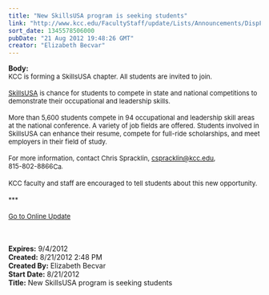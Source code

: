 ```yaml
---
title: "New SkillsUSA program is seeking students"
link: "http://www.kcc.edu/FacultyStaff/update/Lists/Announcements/DispForm.aspx?ID=786"
sort_date: 1345578506000
pubDate: "21 Aug 2012 19:48:26 GMT"
creator: "Elizabeth Becvar"
---
```


<div><b>Body:</b> <div class="ExternalClass41EC0AEEA67247E8AFACF9F9BF6B3C36">
<div><font size="2">KCC is forming a SkillsUSA chapter. All students are invited to join.</font></div>
<div><font size="2"></font> </div>
<div><a href="http://www.skillsusa.org/"><font size="2">SkillsUSA</font></a><font size="2"> is chance for students to compete in state and national competitions to demonstrate their occupational and leadership skills.</font></div>
<div><font size="2"></font> </div>
<div><font size="2">More than 5,600 students compete in 94 occupational and leadership skill areas at the national conference. A variety of job fields are offered. Students involved in SkillsUSA can enhance their resume, compete for full-ride scholarships, and meet employers in their field of study. </font></div>
<div><font size="2"></font> </div>
<div><font size="2">For more information, contact Chris Spracklin, </font><a href="mailto:cspracklin@kcc.edu"><font size="2">cspracklin@kcc.edu</font></a><font size="2">, </font><span style="white-space:nowrap" class="baec5a81-e4d6-4674-97f3-e9220f0136c1"><font size="2">815-802-8866</font><a style="border-bottom:medium none;position:static !important;border-left:medium none;margin:0px;width:16px;bottom:0px;display:inline;white-space:nowrap;float:none;height:16px;vertical-align:middle;overflow:hidden;border-top:medium none;top:0px;cursor:hand;right:0px;border-right:medium none;left:0px" title="Call: 815-802-8866" href="/FacultyStaff/update/Lists/Announcements/NewForm.aspx?RootFolder=/FacultyStaff/update/Lists/Announcements&amp;List=7e45450e-520d-4ad3-81dd-a79ebcc75df4&amp;Source=/_layouts/sitemanager.aspx?SmtContext%3DSPList%3a7e45450e-520d-4ad3-81dd-a79ebcc75df4?SPWeb%3a6dd7d01a-f4b3-47f9-8d35-b60692caa2f7%3a%26SmtContextExpanded%3DTrue%26Filter%3D1%26pgsz%3D100%26vrmode%3DFalse%26lvn%3DKCC%20Announcements#"><font size="2"><img style="border-bottom:medium none;position:static !important;border-left:medium none;margin:0px;width:16px;bottom:0px;display:inline;white-space:nowrap;float:none;height:16px;vertical-align:middle;overflow:hidden;border-top:medium none;top:0px;cursor:hand;right:0px;border-right:medium none;left:0px" title="Call: 815-802-8866" /></font></a></span><font size="2">.</font></div>
<div><font size="2"></font> </div>
<div><font size="2">KCC faculty and staff are encouraged to tell students about this new opportunity.</font></div>
<div><font size="2"></font> </div>
<div><font size="2">***</font></div>
<div><font size="2"></font> </div>
<div><font size="2"><a href="/FacultyStaff/update/Pages/dailyupdate.aspx">Go to Online Update</a></font><font size="2"></font></div>
<div><font size="2"> </div></div>
<div class="ExternalClass41EC0AEEA67247E8AFACF9F9BF6B3C36"><br /></div></font>
<div class="ExternalClass41EC0AEEA67247E8AFACF9F9BF6B3C36"><font size="2"> </div></font></div>
<div><b>Expires:</b> 9/4/2012</div>
<div><b>Created:</b> 8/21/2012 2:48 PM</div>
<div><b>Created By:</b> Elizabeth Becvar</div>
<div><b>Start Date:</b> 8/21/2012</div>
<div><b>Title:</b> New SkillsUSA program is seeking students</div>
